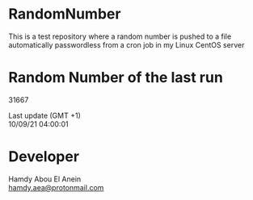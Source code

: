 # RandomNumber    
This is a test repository where a random number is pushed to a file automatically passwordless from a cron job in my Linux CentOS server    
# Random Number of the last run   
31667
      
Last update (GMT +1)    
10/09/21 04:00:01
# Developer    
Hamdy Abou El Anein   
hamdy.aea@protonmail.com
